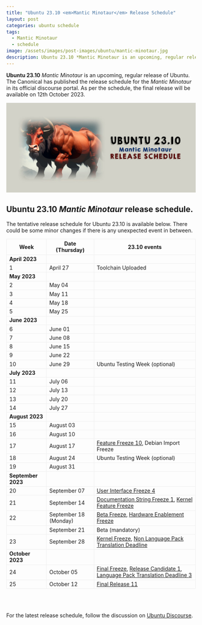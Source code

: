 ```yaml
---
title: "Ubuntu 23.10 <em>Mantic Minotaur</em> Release Schedule"
layout: post
categories: ubuntu schedule
tags:
  - Mantic Minotaur
  - schedule
image: /assets/images/post-images/ubuntu/mantic-minotaur.jpg
description: Ubuntu 23.10 *Mantic Minotaur is an upcoming, regular release of Ubuntu. See the official release date and tentative release schedule.
---
```


**Ubuntu 23.10** *Mantic Minotaur* is an upcoming, regular release of Ubuntu. The Canonical has published the release schedule for the *Mantic Minotaur* in its official discourse portal. As per the schedule, the final release will be available on 12th October 2023.

![Ubuntu 23.10 Mantic Minotaur release schedule](/assets/images/post-images/ubuntu/mantic-minotaur.jpg)

## Ubuntu 23.10 *Mantic Minotaur* release schedule.
The tentative release schedule for Ubuntu 23.10 is available below. There could be some minor changes if there is any unexpected event in between.

<table id="schedule">
<thead>
<tr>
<th>Week</th>
<th>Date (Thursday)</th>
<th>23.10 events</th>
</tr>
</thead>
<tbody>
<tr>
<td><strong>April 2023</strong></td>
<td></td>
<td></td>
</tr>
<tr>
<td>1</td>
<td>April 27</td>
<td>Toolchain Uploaded</td>
</tr>
<tr>
<td><strong>May 2023</strong></td>
<td></td>
<td></td>
</tr>
<tr>
<td>2</td>
<td>May 04</td>
<td></td>
</tr>
<tr>
<td>3</td>
<td>May 11</td>
<td></td>
</tr>
<tr>
<td>4</td>
<td>May 18</td>
<td></td>
</tr>
<tr>
<td>5</td>
<td>May 25</td>
<td></td>
</tr>
<tr>
<td><strong>June 2023</strong></td>
<td></td>
<td></td>
</tr>
<tr>
<td>6</td>
<td>June 01</td>
<td></td>
</tr>
<tr>
<td>7</td>
<td>June 08</td>
<td></td>
</tr>
<tr>
<td>8</td>
<td>June 15</td>
<td></td>
</tr>
<tr>
<td>9</td>
<td>June 22</td>
<td></td>
</tr>
<tr>
<td>10</td>
<td>June 29</td>
<td>Ubuntu Testing Week (optional)</td>
</tr>
<tr>
<td><strong>July 2023</strong></td>
<td></td>
<td></td>
</tr>
<tr>
<td>11</td>
<td>July 06</td>
<td></td>
</tr>
<tr>
<td>12</td>
<td>July 13</td>
<td></td>
</tr>
<tr>
<td>13</td>
<td>July 20</td>
<td></td>
</tr>
<tr>
<td>14</td>
<td>July 27</td>
<td></td>
</tr>
<tr>
<td><strong>August 2023</strong></td>
<td></td>
<td></td>
</tr>
<tr>
<td>15</td>
<td>August 03</td>
<td></td>
</tr>
<tr>
<td>16</td>
<td>August 10</td>
<td></td>
</tr>
<tr>
<td>17</td>
<td>August 17</td>
<td>
<a href="https://wiki.ubuntu.com/FeatureFreeze">Feature Freeze <span class="badge badge-notification clicks" title="10 clicks">10</span></a>, Debian Import Freeze</td>
</tr>
<tr>
<td>18</td>
<td>August 24</td>
<td>Ubuntu Testing Week (optional)</td>
</tr>
<tr>
<td>19</td>
<td>August 31</td>
<td></td>
</tr>
<tr>
<td><strong>September 2023</strong></td>
<td></td>
<td></td>
</tr>
<tr>
<td>20</td>
<td>September 07</td>
<td><a href="https://wiki.ubuntu.com/UserInterfaceFreeze">User Interface Freeze <span class="badge badge-notification clicks" title="4 clicks">4</span></a></td>
</tr>
<tr>
<td>21</td>
<td>September 14</td>
<td>
<a href="https://wiki.ubuntu.com/DocumentationStringFreeze">Documentation String Freeze <span class="badge badge-notification clicks" title="1 click">1</span></a>, <a href="https://wiki.ubuntu.com/KernelFeatureFreeze">Kernel Feature Freeze</a>
</td>
</tr>
<tr>
<td>22</td>
<td>September 18 (Monday)</td>
<td>
<a href="https://wiki.ubuntu.com/BetaFreeze">Beta Freeze</a>, <a href="https://wiki.ubuntu.com/HardwareEnablementFreeze">Hardware Enablement Freeze</a>
</td>
</tr>
<tr>
<td>⠀</td>
<td>September 21</td>
<td>Beta (mandatory)</td>
</tr>
<tr>
<td>23</td>
<td>September 28</td>
<td>
<a href="https://wiki.ubuntu.com/KernelFreeze">Kernel Freeze</a>, <a href="https://wiki.ubuntu.com/NonLanguagePackTranslationDeadline">Non Language Pack Translation Deadline</a>
</td>
</tr>
<tr>
<td><strong>October 2023</strong></td>
<td></td>
<td></td>
</tr>
<tr>
<td>24</td>
<td>October 05</td>
<td>
<a href="https://wiki.ubuntu.com/FinalFreeze">Final Freeze</a>, <a href="https://wiki.ubuntu.com/ReleaseCandidate">Release Candidate <span class="badge badge-notification clicks" title="1 click">1</span></a>, <a href="https://wiki.ubuntu.com/LanguagePackTranslationDeadline">Language Pack Translation Deadline <span class="badge badge-notification clicks" title="3 clicks">3</span></a>
</td>
</tr>
<tr>
<td>25</td>
<td>October 12</td>
<td><a href="https://wiki.ubuntu.com/FinalRelease">Final Release <span class="badge badge-notification clicks" title="11 clicks">11</span></a></td>
</tr>
</tbody>
</table>

<br/><br/>

For the latest release schedule, follow the discussion on [Ubuntu Discourse](https://discourse.ubuntu.com/t/mantic-minotaur-release-schedule/34989).

<style>
  #schedule {
    border-collapse: collapse;
  }
  #schedule td, #schedule th {
    border: 1px solid #eee;
  }
  </style>